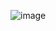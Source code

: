 ![image](https://github.com/wc63733465/wc63733465/assets/149367982/cac3bc99-7651-4a88-9dd5-dbefb1810307)
